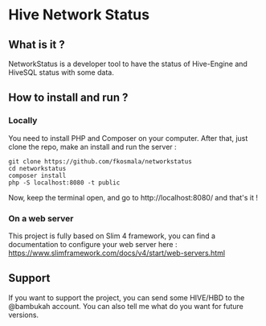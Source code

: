 # Hive Network Status

## What is it ?

NetworkStatus is a developer tool to have the status of Hive-Engine and HiveSQL status with some data.

## How to install and run ?

### Locally

You need to install PHP and Composer on your computer. After that, just clone the repo, make an install and run the server :

```
git clone https://github.com/fkosmala/networkstatus
cd networkstatus
composer install
php -S localhost:8080 -t public
```

Now, keep the terminal open, and go to http://localhost:8080/ and that's it !

### On a web server

This project is fully based on Slim 4 framework, you can find a documentation to configure your web server here : https://www.slimframework.com/docs/v4/start/web-servers.html

## Support
If you want to support the project, you can send some HIVE/HBD to the @bambukah account. You can also tell me what do you want for future versions.